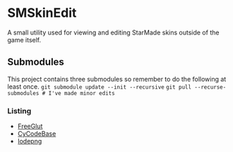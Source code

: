 # SMSkinEdit
A small utility used for viewing and editing StarMade skins outside of the game itself.

## Submodules
This project contains three submodules so remember to do the following at least once.
`git submodule update --init --recursive`
`git pull --recurse-submodules # I've made minor edits`

### Listing
- [FreeGlut](github.com/dcnieho/FreeGLUT.git)
- [CyCodeBase](github.com/cemyuksel/cycodebase.git)
- [lodepng](github.com/lvandeve/lodepng.git)
